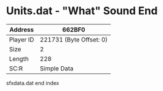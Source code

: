 #  Units.dat - "What" Sound End
Address   | 662BF0
----------|-------------
Player ID | 221731 (Byte Offset: 0)
Size 	  | 2
Length 	  | 228
SC:R      | Simple Data

sfxdata.dat end index
